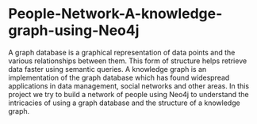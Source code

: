 # People-Network-A-knowledge-graph-using-Neo4j

A graph database is a graphical representation of data points and the various relationships between them. This form of structure helps retrieve data faster using semantic queries. A knowledge graph is an implementation of the graph database which has found widespread applications in data management, social networks and other areas. In this project we try to build a network of people using Neo4j to understand the intricacies of using a graph database and the structure of a knowledge graph.
